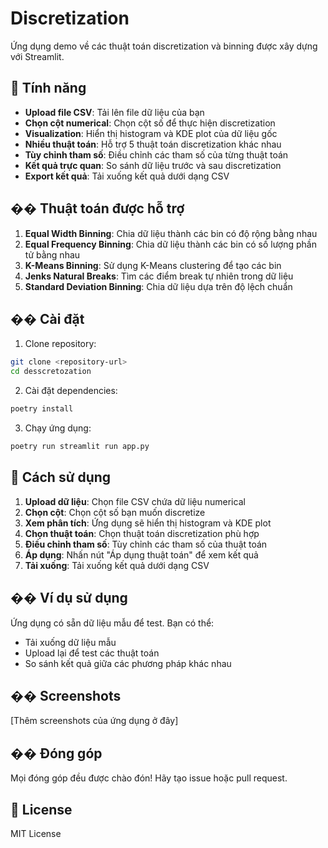 # Discretization
Ứng dụng demo về các thuật toán discretization và binning được xây dựng với Streamlit.

## 🚀 Tính năng

- **Upload file CSV**: Tải lên file dữ liệu của bạn
- **Chọn cột numerical**: Chọn cột số để thực hiện discretization
- **Visualization**: Hiển thị histogram và KDE plot của dữ liệu gốc
- **Nhiều thuật toán**: Hỗ trợ 5 thuật toán discretization khác nhau
- **Tùy chỉnh tham số**: Điều chỉnh các tham số của từng thuật toán
- **Kết quả trực quan**: So sánh dữ liệu trước và sau discretization
- **Export kết quả**: Tải xuống kết quả dưới dạng CSV

## �� Thuật toán được hỗ trợ

1. **Equal Width Binning**: Chia dữ liệu thành các bin có độ rộng bằng nhau
2. **Equal Frequency Binning**: Chia dữ liệu thành các bin có số lượng phần tử bằng nhau
3. **K-Means Binning**: Sử dụng K-Means clustering để tạo các bin
4. **Jenks Natural Breaks**: Tìm các điểm break tự nhiên trong dữ liệu
5. **Standard Deviation Binning**: Chia dữ liệu dựa trên độ lệch chuẩn

## ��️ Cài đặt

1. Clone repository:
```bash
git clone <repository-url>
cd desscretozation
```

2. Cài đặt dependencies:
```bash
poetry install
```

3. Chạy ứng dụng:
```bash
poetry run streamlit run app.py
```

## 📖 Cách sử dụng

1. **Upload dữ liệu**: Chọn file CSV chứa dữ liệu numerical
2. **Chọn cột**: Chọn cột số bạn muốn discretize
3. **Xem phân tích**: Ứng dụng sẽ hiển thị histogram và KDE plot
4. **Chọn thuật toán**: Chọn thuật toán discretization phù hợp
5. **Điều chỉnh tham số**: Tùy chỉnh các tham số của thuật toán
6. **Áp dụng**: Nhấn nút "Áp dụng thuật toán" để xem kết quả
7. **Tải xuống**: Tải xuống kết quả dưới dạng CSV

## �� Ví dụ sử dụng

Ứng dụng có sẵn dữ liệu mẫu để test. Bạn có thể:
- Tải xuống dữ liệu mẫu
- Upload lại để test các thuật toán
- So sánh kết quả giữa các phương pháp khác nhau

## �� Screenshots

[Thêm screenshots của ứng dụng ở đây]

## �� Đóng góp

Mọi đóng góp đều được chào đón! Hãy tạo issue hoặc pull request.

## 📄 License

MIT License